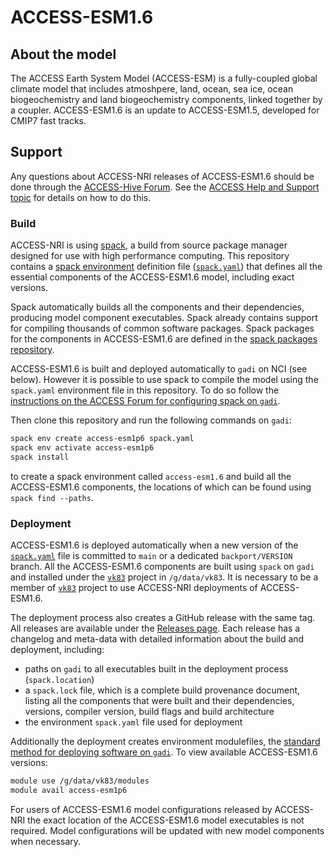 # ACCESS-ESM1.6

## About the model
The ACCESS Earth System Model (ACCESS-ESM) is a fully-coupled global climate model that includes atmoshpere, land, ocean, sea ice, ocean biogeochemistry and land biogeochemistry components, linked together by a coupler. ACCESS-ESM1.6 is an update to ACCESS-ESM1.5, developed for CMIP7 fast tracks.

## Support

Any questions about ACCESS-NRI releases of ACCESS-ESM1.6 should be done through the [ACCESS-Hive Forum](https://forum.access-hive.org.au/). See the [ACCESS Help and Support topic](https://forum.access-hive.org.au/t/access-help-and-support/908) for details on how to do this.

### Build

ACCESS-NRI is using [spack](https://spack.io), a build from source package manager designed for use with high performance computing. This repository contains a [spack environment](https://spack.readthedocs.io/en/latest/environments.html) definition file ([`spack.yaml`](https://github.com/ACCESS-NRI/ACCESS-ESM1.6/blob/main/spack.yaml)) that defines all the essential components of the ACCESS-ESM1.6 model, including exact versions.

Spack automatically builds all the components and their dependencies, producing model component executables. Spack already contains support for compiling thousands of common software packages. Spack packages for the components in ACCESS-ESM1.6 are defined in the [spack packages repository](https://github.com/ACCESS-NRI/spack_packages/).

ACCESS-ESM1.6 is built and deployed automatically to `gadi` on NCI (see below). However it is possible to use spack to compile the model using the `spack.yaml` environment file in this repository. To do so follow the [instructions on the ACCESS Forum for configuring spack on `gadi`](https://forum.access-hive.org.au/t/how-to-build-access-om2-on-gadi/1545).

Then clone this repository and run the following commands on `gadi`:

```bash
spack env create access-esm1p6 spack.yaml
spack env activate access-esm1p6
spack install
```

to create a spack environment called `access-esm1.6` and build all the ACCESS-ESM1.6 components, the locations of which can be found using `spack find --paths`.

### Deployment

ACCESS-ESM1.6 is deployed automatically when a new version of the [`spack.yaml`](https://github.com/ACCESS-NRI/ACCESS-ESM1.6/blob/main/spack.yaml) file is committed to `main` or a dedicated `backport/VERSION` branch. All the ACCESS-ESM1.6 components are built using `spack` on `gadi` and installed under the [`vk83`](https://my.nci.org.au/mancini/project/vk83) project in `/g/data/vk83`. It is necessary to be a member of [`vk83`](https://my.nci.org.au/mancini/project/vk83) project to use ACCESS-NRI deployments of ACCESS-ESM1.6.

The deployment process also creates a GitHub release with the same tag. All releases are available under the [Releases page](https://github.com/ACCESS-NRI/ACCESS-ESM1.6/releases). Each release has a changelog and meta-data with detailed information about the build and deployment, including:

- paths on `gadi` to all executables built in the deployment process (`spack.location`)
- a `spack.lock` file, which is a complete build provenance document, listing all the components that were built and their dependencies, versions, compiler version, build flags and build architecture
- the environment `spack.yaml` file used for deployment

Additionally the deployment creates environment modulefiles, the [standard method for deploying software on `gadi`](https://opus.nci.org.au/display/Help/Environment+Modules). To view available ACCESS-ESM1.6 versions:

```bash
module use /g/data/vk83/modules
module avail access-esm1p6
```

For users of ACCESS-ESM1.6 model configurations released by ACCESS-NRI the exact location of the ACCESS-ESM1.6 model executables is not required. Model configurations will be updated with new model components when necessary.
